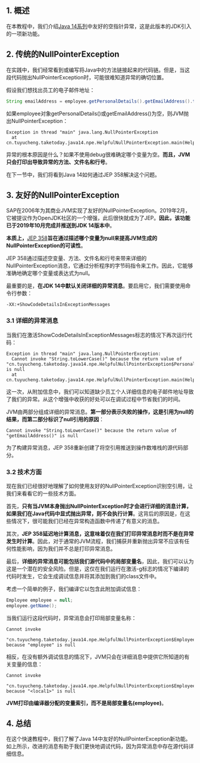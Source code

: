 ## 1. 概述

在本教程中，我们介绍[Java 14系列](https://www.baeldung.com/tag/java-14)中友好的空指针异常，这是此版本的JDK引入的一项新功能。

## 2. 传统的NullPointerException

在实践中，我们经常看到或编写将Java中的方法链接起来的代码链。但是，当这段代码抛出NullPointerException时，可能很难知道异常的确切位置。

假设我们想找出员工的电子邮件地址：

```java
String emailAddress = employee.getPersonalDetails().getEmailAddress().toLowerCase();
```

如果employee对象getPersonalDetails()或getEmailAddress()为空，则JVM抛出NullPointerException：

```shell
Exception in thread "main" java.lang.NullPointerException
  at cn.tuyucheng.taketoday.java14.npe.HelpfulNullPointerException.main(HelpfulNullPointerException.java:10)
```

异常的根本原因是什么？如果不使用debug很难确定哪个变量为空。**而且，JVM只会打印出导致异常的方法、文件名和行号**。

在下一节中，我们将看到Java 14如何通过JEP 358解决这个问题。

## 3. 友好的NullPointerException

SAP在2006年为其商业JVM实现了友好的NullPointerException。2019年2月，它被提议作为OpenJDK社区的一个增强，此后很快就成为了JEP。**因此，该功能已于2019年10月完成并推送到JDK 14版本中**。

**本质上，**[JEP 358](https://openjdk.java.net/jeps/358)**旨在通过描述哪个变量为null来提高JVM生成的NullPointerException的可读性**。

JEP 358通过描述空变量、方法、文件名和行号来带来详细的NullPointerException消息，它通过分析程序的字节码指令来工作。因此，它能够准确地确定哪个变量或表达式为null。

最重要的是，**在JDK 14中默认关闭详细的异常消息**。要启用它，我们需要使用命令行参数：

```shell
-XX:+ShowCodeDetailsInExceptionMessages
```

### 3.1 详细的异常消息

当我们在激活ShowCodeDetailsInExceptionMessages标志的情况下再次运行代码：

```shell
Exception in thread "main" java.lang.NullPointerException: 
  Cannot invoke "String.toLowerCase()" because the return value of 
"cn.tuyucheng.taketoday.java14.npe.HelpfulNullPointerException$PersonalDetails.getEmailAddress()" is null
  at cn.tuyucheng.taketoday.java14.npe.HelpfulNullPointerException.main(HelpfulNullPointerException.java:10)
```

这一次，从附加信息中，我们可以知道缺少员工个人详细信息的电子邮件地址导致了我们的异常。从这个增强中收获的好处可以在调试过程中节省我们的时间。

JVM由两部分组成详细的异常消息。**第一部分表示失败的操作，这是引用为null的结果，而第二部分标识了null引用的原因**：

```shell
Cannot invoke "String.toLowerCase()" because the return value of "getEmailAddress()" is null
```

为了构建异常消息，JEP 358重新创建了将空引用推送到操作数堆栈的源代码部分。

### 3.2 技术方面

现在我们已经很好地理解了如何使用友好的NullPointerException识别空引用，让我们来看看它的一些技术方面。

首先，**只有当JVM本身抛出NullPointerException时才会进行详细的消息计算，如果我们在Java代码中显式抛出异常，则不会执行计算**。这背后的原因是，在这些情况下，很可能我们已经在异常构造函数中传递了有意义的消息。

其次，**JEP 358延迟地计算消息，这意味着仅在我们打印异常消息时而不是在异常发生时计算**。因此，对于通常的JVM流程，我们捕获并重新抛出异常不应该有任何性能影响，因为我们并不总是打印异常消息。

最后，**详细的异常消息可能包括我们源代码中的局部变量名**，因此，我们可以认为这是一个潜在的安全风险。但是，这仅在我们运行在激活-g标志的情况下编译的代码时发生，它会生成调试信息并将其添加到我们的class文件中。

考虑一个简单的例子，我们编译它以包含此附加调试信息：

```java
Employee employee = null;
employee.getName();
```

当我们运行这段代码时，异常消息会打印局部变量名称：

```shell
Cannot invoke 
  "cn.tuyucheng.taketoday.java14.npe.HelpfulNullPointerException$Employee.getName()" 
because "employee" is null
```

相反，在没有额外调试信息的情况下，JVM只会在详细消息中提供它所知道的有关变量的信息：

```shell
Cannot invoke 
  "cn.tuyucheng.taketoday.java14.npe.HelpfulNullPointerException$Employee.getName()" 
because "<local1>" is null
```

**JVM打印由编译器分配的变量索引，而不是局部变量名(employee)**。

## 4. 总结

在这个快速教程中，我们了解了Java 14中友好的NullPointerException新功能。如上所示，改进的消息有助于我们更快地调试代码，因为异常消息中存在源代码详细信息。